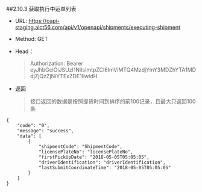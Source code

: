 ##2.10.3 <span id="2-10-3">获取执行中运单列表</span>

* URL: https://oapi-staging.alct56.com/api/v1/openapi/shipments/executing-shipment

* Method: GET

* Head：
  >Authorization: Bearer eyJhbGciOiJSUzI1NiIsImtpZCI6ImViMTQ4MzdjYmY3MDZhYTA1MDdjZjQzZjNiYTExZDE1IiwidH

* 返回
  >接口返回的数据是按照提货时间到排序的前100记录，且最大只返回100条

```
{    
    "code": "0",
    "message": "success",
    "data": [
        {
            "shipmentCode": "ShipmentCode",
            "licensePlateNo": "licensePlateNo",
            "firstPickUpDate": "2018-05-05T05:05:05",
            "driverIdentification": "driverIdentification",
            "lastSubmitCoordinateTime": "2018-05-05T05:05:05"
        }
    ]
}
```